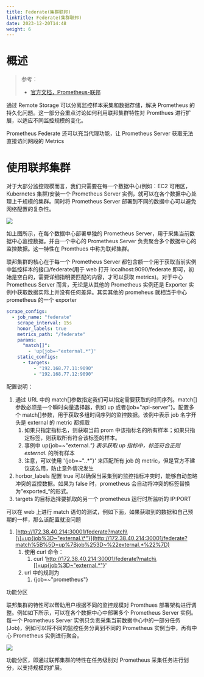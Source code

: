 ```yaml
---
title: Federate(集群联邦)
linkTitle: Federate(集群联邦)
date: 2023-12-20T14:48
weight: 6
---
```


# 概述

> 参考：
> - [官方文档，Prometheus-联邦](https://prometheus.io/docs/prometheus/latest/federation/)

通过 Remote Storage 可以分离监控样本采集和数据存储，解决 Prometheus 的持久化问题。这一部分会重点讨论如何利用联邦集群特性对 Promthues 进行扩展，以适应不同监控规模的变化。

Prometheus Federate 还可以充当代理功能，让 Prometheus Server 获取无法直接访问网段的 Metrics

# 使用联邦集群

对于大部分监控规模而言，我们只需要在每一个数据中心(例如：EC2 可用区，Kubernetes 集群)安装一个 Prometheus Server 实例，就可以在各个数据中心处理上千规模的集群。同时将 Prometheus Server 部署到不同的数据中心可以避免网络配置的复杂性。

![](https://notes-learning.oss-cn-beijing.aliyuncs.com/gx0oz1/1616069518476-78bbd4f5-fc64-4a96-bde6-2309bd716812.jpeg)

如上图所示，在每个数据中心部署单独的 Prometheus Server，用于采集当前数据中心监控数据。并由一个中心的 Prometheus Server 负责聚合多个数据中心的监控数据。这一特性在 Promthues 中称为联邦集群。

联邦集群的核心在于每一个 Prometheus Server 都包含额一个用于获取当前实例中监控样本的接口/federate(用于 web 打开 localhost:9090/federate 即可，初始是空白的，需要详细指明要匹配的内容，才可以获取 metrics)。对于中心 Prometheus Server 而言，无论是从其他的 Prometheus 实例还是 Exporter 实例中获取数据实际上并没有任何差异。其实其他的 promeheus 就相当于中心 prometheus 的一个 exporter

```yaml
scrape_configs:
  - job_name: "federate"
    scrape_interval: 15s
    honor_labels: true
    metrics_path: "/federate"
    params:
      "match[]":
        - 'up{job=~"external.*"}'
    static_configs:
      - targets:
          - "192.168.77.11:9090"
          - "192.168.77.12:9090"
```

配置说明：

1. 通过 URL 中的 match\[]参数指定我们可以指定需要获取的时间序列。match\[]参数必须是一个瞬时向量选择器，例如 up 或者{job="api-server"}。配置多个 match\[]参数，用于获取多组时间序列的监控数据。该例中表示 job 名字开头是 external 的 metric 都抓取
   1. 如果只指定指标名，则获取当前 prom 中该指标名的所有样本；如果只指定标签，则获取所有符合该标签的样本。
   2. 事例中 up{job=~"external._"} 表示获取 up 指标中，标签符合正则 external._ 的所有样本
   3. 注意，可以使用 '{job=~"..\*"}' 来匹配所有 job 的 metric，但是官方不建议这么用，防止意外情况发生
2. horbor_labels 配置 true 可以确保当采集到的监控指标冲突时，能够自动忽略冲突的监控数据。如果为 false 时，prometheus 会自动将冲突的标签替换为”exported\_“的形式。
3. targets 的目标选择要抓取的另一个 prometheus 运行时所监听的 IP:PORT

可以在 web 上进行 match 语句的测试，例如下面，如果获取到的数据和自己预期的一样，那么该配置就没问题

1. [http://172.38.40.214:30001/federate?match\[\]=up{job%3D~"external.\*"}](http://172.38.40.214:30001/federate?match%5B%5D=up%7Bjob%253D~%22external.*%22%7D)
   1. 使用 curl 命令：
      1. curl 'http://172.38.40.214:30001/federate?match\[]=up{job%3D~"external.*"}'
   2. url 中的规则为
      1. {job=~"prometheus"}

功能分区

联邦集群的特性可以帮助用户根据不同的监控规模对 Promthues 部署架构进行调整。例如如下所示，可以在各个数据中心中部署多个 Prometheus Server 实例。每一个 Prometheus Server 实例只负责采集当前数据中心中的一部分任务(Job)，例如可以将不同的监控任务分离到不同的 Prometheus 实例当中，再有中心 Prometheus 实例进行聚合。

![](https://notes-learning.oss-cn-beijing.aliyuncs.com/gx0oz1/1616069518457-5ea7fc2c-1edc-4ce8-acc4-b5bd7534e556.jpeg)

功能分区，即通过联邦集群的特性在任务级别对 Prometheus 采集任务进行划分，以支持规模的扩展。
